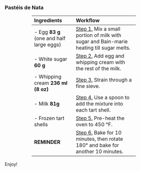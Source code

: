 ### Pastéis de Nata

<table style="width: 66%; margin: 0 auto; border-collapse: collapse; text-align: left;">
<thead>
  <tr>
    <th style="width: 40%;">Ingredients</th>
    <th style="width: 60%;">Workflow</th>
  </tr>
</thead>
<tbody>
  <tr>
    <td>- Egg <b>83 g</b> <br>(one and half large eggs)</td>
    <td><u>Step 1.</u> Mix a small portion of milk with sugar and Bain-marie heating till sugar melts.</td>
  </tr>
  <tr>
    <td>- White sugar <b>60 g</b></td>
    <td><u>Step 2.</u> Add egg and whipping cream with the rest of the milk.</td>
  </tr>
  <tr>
    <td>- Whipping cream <b>236 ml (8 oz)</b></td>
    <td><u>Step 3.</u> Strain through a fine sieve.</td>
  </tr>
  <tr>
    <td>- Milk <b>81g</b></td>
    <td><u>Step 4.</u> Use a spoon to add the mixture into each tart shell.</td>
  </tr>
  <tr>
    <td>- Frozen tart shells</td>
    <td><u>Step 5.</u> Pre-heat the oven to 450 °F.</td>
  </tr>
  <tr>
    <td><span class="dashed-popover" data-toggle="popover" data-placement="top" title="The weights above have to be precise!"><b>REMINDER</b></span></td>
    <td><u>Step 6.</u> Bake for 10 minutes, then rotate 180° and bake for another 10 minutes.</td>
  </tr>
</tbody>
</table>
<br>
Enjoy!
